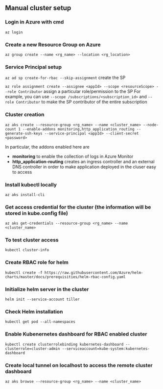 ## Manual cluster setup
### Login in Azure with cmd 

`az login`
  
### Create a new Resource Group on Azure 

`az group create --name <rg_name> --location <rg_location>`

### Service Principal setup

`az ad sp create-for-rbac --skip-assignment` create the SP

`az role assignment create --assignee <appId> --scope <resourceScope> --role Contributor` assign a particular role/permission to the SP
For example, you can use `--scope /subscriptions/<subscription_id>` and `--role Contributor` to make the SP contributor of the entire subscription
  
### Cluster creation 

`az aks create --resource-group <rg_name> --name <cluster_name> --node-count 1 --enable-addons monitoring,http_application_routing --generate-ssh-keys --service-principal <appId> --client-secret <password>` 

In particular, the addons enabled here are
- **monitoring** to enable the collection of logs in Azure Monitor
- **http_application-routing** creates an ingress controller and an external DNS controller in order to make application deployed in the cluser easy to access
	
### Install kubectl locally 

`az aks install-cli`
	
### Get access credential for the cluster (the information will be stored in kube.config file) 

`az aks get-credentials --resource-group <rg_name> --name <cluster_name>`
	
### To test cluster access 

`kubectl cluster-info`
	
### Create RBAC role for helm 

`kubectl create -f https://raw.githubusercontent.com/Azure/helm-charts/master/docs/prerequisities/helm-rbac-config.yaml`
	
### Initialize helm server in the cluster 

`helm init --service-account tiller`
	
### Check Helm installation 

`kubectl get pod --all-namespaces`
	
### Enable Kubenernetes dashboard for RBAC enabled cluster 

`kubectl create clusterrolebinding kubernetes-dashboard --clusterrole=cluster-admin --serviceaccount=kube-system:kubernetes-dashboard`
	
### Create local tunnel on localhost to access the remote cluster dashboard 

`az aks browse --resource-group <rg_name> --name <cluster_name>`
